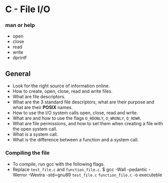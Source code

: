 #  C - File I/O

### man or help
- open
- close
- read
- write
- dprintf

## General
- Look for the right source of information online.
- How to create, open, close, read and write files.
- What are file descriptors.
- What are the 3 standard file descriptors, what are their purpose and what are their **POSIX** names.
- How to use the I/O system calls open, close, read and write.
- What are and how to use the flags `O_RDONLY`, `O_WRONLY`, `O_RDWR`.
- What are file permissions, and how to set them when creating a file with the open system call.
- What is a system call.
- What is the difference between a function and a system call.

### Compiling the file

- To compile, run gcc with the following flags.
- Replace `test_file.c` and `function_file.c`.
$ gcc -Wall -pedantic -Werror -Wextra -std=gnu89 `test_file.c` `function_file.c` -o executeble
